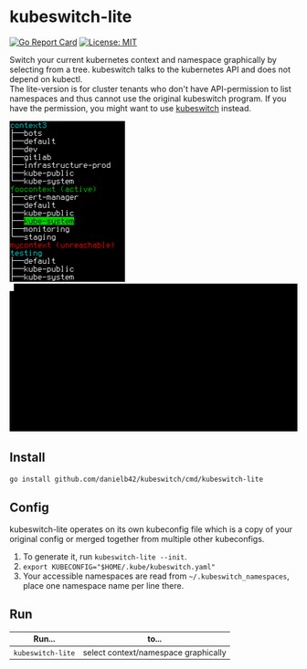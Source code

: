 # kubeswitch-lite
[![Go Report Card](https://goreportcard.com/badge/github.com/danielb42/kubeswitch)](https://goreportcard.com/report/github.com/danielb42/kubeswitch) 
[![License: MIT](https://img.shields.io/badge/License-MIT-yellow.svg)](https://opensource.org/licenses/MIT)  

Switch your current kubernetes context and namespace graphically by selecting from a tree. kubeswitch talks to the kubernetes API and does not depend on kubectl.  
The lite-version is for cluster tenants who don't have API-permission to list namespaces and thus cannot use the original kubeswitch program. If you have the permission, you might want to use [kubeswitch](https://github.com/danielb42/kubeswitch/tree/master/cmd/kubeswitch) instead.

![Screenshot](../../kubeswitch.png)&nbsp;&nbsp;&nbsp;&nbsp;&nbsp;&nbsp;&nbsp;&nbsp;&nbsp;&nbsp;&nbsp;&nbsp;![Demo](../../demo.gif)

## Install
```
go install github.com/danielb42/kubeswitch/cmd/kubeswitch-lite
```

## Config
kubeswitch-lite operates on its own kubeconfig file which is a copy of your original config or merged together from multiple other kubeconfigs.  
1. To generate it, run `kubeswitch-lite --init`.
2. `export KUBECONFIG="$HOME/.kube/kubeswitch.yaml"`
3. Your accessible namespaces are read from `~/.kubeswitch_namespaces`, place one namespace name per line there.

## Run
| Run... | to... |
|-|-|
| `kubeswitch-lite` | select context/namespace graphically |  

